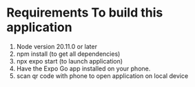 # Requirements To build this application

1. Node version 20.11.0 or later
2. npm install (to get all dependencies)
3. npx expo start (to launch application)
4. Have the Expo Go app installed on your phone.
5. scan qr code with phone to open application on local device